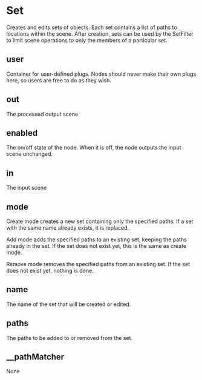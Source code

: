 # Set

Creates and edits sets of objects. Each set contains a list of paths
to locations within the scene. After creation, sets can be used
by the SetFilter to limit scene operations to only the members of
a particular set.

## user 

 Container for user-defined plugs. Nodes
should never make their own plugs here,
so users are free to do as they wish. 

## out 

 The processed output scene. 

## enabled 

 The on/off state of the node. When it is off, the node outputs the input scene unchanged. 

## in 

 The input scene 

## mode 

 Create mode creates a new set containing only the
specified paths. If a set with the same name already
exists, it is replaced.

Add mode adds the specified paths to an existing set,
keeping the paths already in the set. If the set does
not exist yet, this is the same as create mode.

Remove mode removes the specified paths from an
existing set. If the set does not exist yet, nothing
is done. 

## name 

 The name of the set that will be created or edited. 

## paths 

 The paths to be added to or removed from the set. 

## __pathMatcher 

 None 

